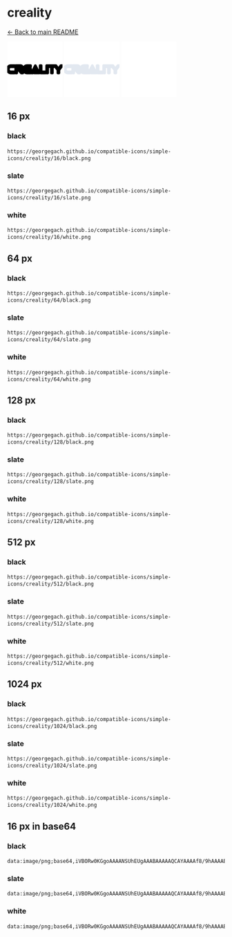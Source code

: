 # creality

[← Back to main README](../../README.md)


<img src="./128/black.png" width="128" alt="creality black icon" />
<img src="./128/slate.png" width="128" alt="creality slate icon" />
<img src="./128/white.png" width="128" alt="creality white icon" />

## 16 px

### black
```
https://georgegach.github.io/compatible-icons/simple-icons/creality/16/black.png
```

### slate
```
https://georgegach.github.io/compatible-icons/simple-icons/creality/16/slate.png
```

### white
```
https://georgegach.github.io/compatible-icons/simple-icons/creality/16/white.png
```

## 64 px

### black
```
https://georgegach.github.io/compatible-icons/simple-icons/creality/64/black.png
```

### slate
```
https://georgegach.github.io/compatible-icons/simple-icons/creality/64/slate.png
```

### white
```
https://georgegach.github.io/compatible-icons/simple-icons/creality/64/white.png
```

## 128 px

### black
```
https://georgegach.github.io/compatible-icons/simple-icons/creality/128/black.png
```

### slate
```
https://georgegach.github.io/compatible-icons/simple-icons/creality/128/slate.png
```

### white
```
https://georgegach.github.io/compatible-icons/simple-icons/creality/128/white.png
```

## 512 px

### black
```
https://georgegach.github.io/compatible-icons/simple-icons/creality/512/black.png
```

### slate
```
https://georgegach.github.io/compatible-icons/simple-icons/creality/512/slate.png
```

### white
```
https://georgegach.github.io/compatible-icons/simple-icons/creality/512/white.png
```

## 1024 px

### black
```
https://georgegach.github.io/compatible-icons/simple-icons/creality/1024/black.png
```

### slate
```
https://georgegach.github.io/compatible-icons/simple-icons/creality/1024/slate.png
```

### white
```
https://georgegach.github.io/compatible-icons/simple-icons/creality/1024/white.png
```

## 16 px in base64

### black
```
data:image/png;base64,iVBORw0KGgoAAAANSUhEUgAAABAAAAAQCAYAAAAf8/9hAAAABmJLR0QA/wD/AP+gvaeTAAAAlUlEQVQ4je3QsQpBcRiG8d/JYDspk1UZzDJSJgO3YHQxLsEVKJNMZoNSJqMbEAYyHBSH5T+crJTFU1/f9D7f18uf3xOhiwYS5DFGCzGGKKGKCXooh+wIdSG4wB3PzDwwwxZ71HDDGTtccYRLRpAgDYL0TbgO0jkG2KAfoYMmDpiijRyK4UqMEwrhk1XYFSw/KvDPl3gBehYpqKy76REAAAAASUVORK5CYII=
```

### slate
```
data:image/png;base64,iVBORw0KGgoAAAANSUhEUgAAABAAAAAQCAYAAAAf8/9hAAAABmJLR0QA/wD/AP+gvaeTAAAA2ElEQVQ4je3QMUpDURSE4X/uvU/FIgpWtoKFlZV2ClZBtHEBrsgVpLIUrMTWXglYuAS1McQmWuQl+N4Zi4eFK0iTrxzOwHBgafH0Nvo+R3GU8NTWakq+jUgnVvRC1WCFn+0I7+WY3c3z+mWCHYCQb0roQO+jyVTSC/jQJtsgARCIB8w+XX6qpEfbc0QttIFcl797d81asAYIEKbf7QTJ10ARGlp+Al+45UqvH19nSj528FlKunfrvogcia1oNFOml82kFZsOjzM856qMm6bZbVQNF/P5pf9+AaySYPmQThGHAAAAAElFTkSuQmCC
```

### white
```
data:image/png;base64,iVBORw0KGgoAAAANSUhEUgAAABAAAAAQCAYAAAAf8/9hAAAABmJLR0QA/wD/AP+gvaeTAAAAoElEQVQ4je3PIUqEARCG4WdxQZMIJqtgMItRwWTQ4gE8kScwGQWTmDyBIngPcQ2KYV1BeS1/WE+wZZ8yMMM3zLC0eKPqFAeYYhU3OMI6LrGFXdziHNtD9hr7qmn1UP303291X71Uk2qv+q4+q9dqVr2PMZq76AtrQ2+E47nZFcZ4wiPOcDGqTnCIN9wNoRVsYja88oENTPA81J1h2dLC/QELYVXOhRDEgwAAAABJRU5ErkJggg==
```

